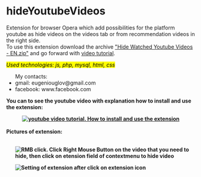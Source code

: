 # hideYoutubeVideos
Extension for browser Opera which add possibilities for the platform youtube as hide videos on the videos tab or from recommendation videos in the right side.<br>
To use this extension download the archive 
<a target="_blank" rel="noopener noreferrer" href="https://github.com/EugenioUglov/hideYoutubeVideos/blob/master/Hide%20Watched%20Youtube%20Videos%20-%20EN.zip">"Hide Watched Youtube Videos - EN.zip"</a>
 and go forward with <a target="_blank" href="https://www.youtube.com/watch?v=2f5Ha4-g_Bw">video tutorial</a>.

<i><mark>Used technologies: js, php, mysql, html, css</mark></i>
<ul>
My contacts:
  <li>gmail: eugeniouglov@gmail.com</li>
  <li>facebook: www.facebook.com</li>
</ul>

<b>You can to see the youtube video with explanation how to install and use the extension:<b>
<div align="center">
  <a target="_blank" rel="noopener noreferrer" href="https://www.youtube.com/watch?v=2f5Ha4-g_Bw"><img src="https://i.ibb.co/9yg4HPT/youtube-extension.png" alt="youtube video tutorial. How to install and use the extension"></a>
</div>
<br>
<b>Pictures of extension:</b>
<br><br>
  
<ul>
<img src="https://i.ibb.co/VVHmQjQ/RMB-extension.png" alt="RMB click. Click Right Mouse Button on the video that you need to hide, then click on etension field of contextmenu to hide video"  align="middle" style="display: block; margin-left: auto; margin-right: auto; z-index: 1;">
</ul>
<ul>
<img src="https://i.ibb.co/VCc5TQp/Settings-extension.png" alt="Setting of extension after click on extension icon">
</ul>
